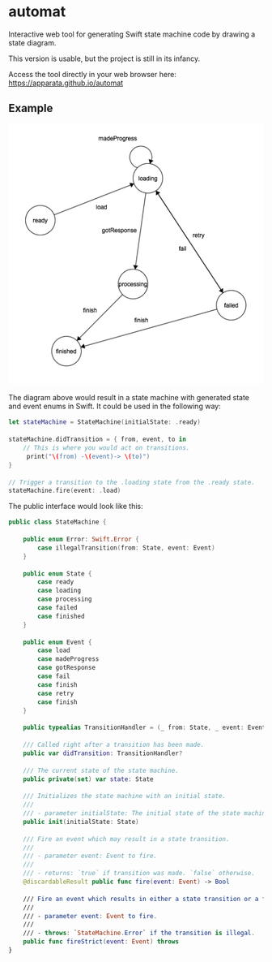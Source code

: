 # automat

Interactive web tool for generating Swift state machine code by drawing a state diagram.

This version is usable, but the project is still in its infancy.

Access the tool directly in your web browser here: https://apparata.github.io/automat

## Example

![Example State Machine](example.png)

The diagram above would result in a state machine with generated state and event enums in Swift. It could be used in the following way:

```swift
let stateMachine = StateMachine(initialState: .ready)

stateMachine.didTransition = { from, event, to in
    // This is where you would act on transitions.
     print("\(from) -\(event)-> \(to)")
}

// Trigger a transition to the .loading state from the .ready state.
stateMachine.fire(event: .load)
```

The public interface would look like this:

```swift
public class StateMachine {
    
    public enum Error: Swift.Error {
        case illegalTransition(from: State, event: Event)
    }
    
    public enum State {
        case ready
        case loading
        case processing
        case failed
        case finished
    }
    
    public enum Event {
        case load
        case madeProgress
        case gotResponse
        case fail
        case finish
        case retry
        case finish
    }
    
    public typealias TransitionHandler = (_ from: State, _ event: Event, _ to: State) -> Void

    /// Called right after a transition has been made.
    public var didTransition: TransitionHandler?
    
    /// The current state of the state machine.
    public private(set) var state: State
    
    /// Initializes the state machine with an initial state.
    ///
    /// - parameter initialState: The initial state of the state machine.
    public init(initialState: State)
    
    /// Fire an event which may result in a state transition.
    ///
    /// - parameter event: Event to fire.
    /// 
    /// - returns: `true` if transition was made. `false` otherwise.
    @discardableResult public func fire(event: Event) -> Bool
    
    /// Fire an event which results in either a state transition or a thrown error.
    ///
    /// - parameter event: Event to fire.
    ///
    /// - throws: `StateMachine.Error` if the transition is illegal.
    public func fireStrict(event: Event) throws
}
```
